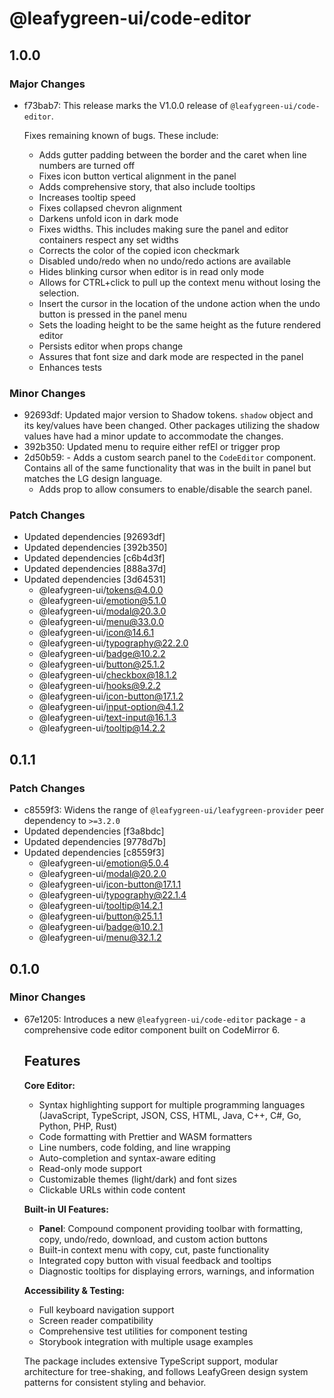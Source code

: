 # @leafygreen-ui/code-editor

## 1.0.0

### Major Changes

- f73bab7: This release marks the V1.0.0 release of `@leafygreen-ui/code-editor`.

  Fixes remaining known of bugs. These include:

  - Adds gutter padding between the border and the caret when line numbers are turned off
  - Fixes icon button vertical alignment in the panel
  - Adds comprehensive story, that also include tooltips
  - Increases tooltip speed
  - Fixes collapsed chevron alignment
  - Darkens unfold icon in dark mode
  - Fixes widths. This includes making sure the panel and editor containers respect any set widths
  - Corrects the color of the copied icon checkmark
  - Disabled undo/redo when no undo/redo actions are available
  - Hides blinking cursor when editor is in read only mode
  - Allows for CTRL+click to pull up the context menu without losing the selection.
  - Insert the cursor in the location of the undone action when the undo button is pressed in the panel menu
  - Sets the loading height to be the same height as the future rendered editor
  - Persists editor when props change
  - Assures that font size and dark mode are respected in the panel
  - Enhances tests

### Minor Changes

- 92693df: Updated major version to Shadow tokens. `shadow` object and its key/values have been changed. Other packages utilizing the shadow values have had a minor update to accommodate the changes.
- 392b350: Updated menu to require either refEl or trigger prop
- 2d50b59: - Adds a custom search panel to the `CodeEditor` component. Contains all of the same functionality that was in the built in panel but matches the LG design language.
  - Adds prop to allow consumers to enable/disable the search panel.

### Patch Changes

- Updated dependencies [92693df]
- Updated dependencies [392b350]
- Updated dependencies [c6b4d3f]
- Updated dependencies [888a37d]
- Updated dependencies [3d64531]
  - @leafygreen-ui/tokens@4.0.0
  - @leafygreen-ui/emotion@5.1.0
  - @leafygreen-ui/modal@20.3.0
  - @leafygreen-ui/menu@33.0.0
  - @leafygreen-ui/icon@14.6.1
  - @leafygreen-ui/typography@22.2.0
  - @leafygreen-ui/badge@10.2.2
  - @leafygreen-ui/button@25.1.2
  - @leafygreen-ui/checkbox@18.1.2
  - @leafygreen-ui/hooks@9.2.2
  - @leafygreen-ui/icon-button@17.1.2
  - @leafygreen-ui/input-option@4.1.2
  - @leafygreen-ui/text-input@16.1.3
  - @leafygreen-ui/tooltip@14.2.2

## 0.1.1

### Patch Changes

- c8559f3: Widens the range of `@leafygreen-ui/leafygreen-provider` peer dependency to `>=3.2.0`
- Updated dependencies [f3a8bdc]
- Updated dependencies [9778d7b]
- Updated dependencies [c8559f3]
  - @leafygreen-ui/emotion@5.0.4
  - @leafygreen-ui/modal@20.2.0
  - @leafygreen-ui/icon-button@17.1.1
  - @leafygreen-ui/typography@22.1.4
  - @leafygreen-ui/tooltip@14.2.1
  - @leafygreen-ui/button@25.1.1
  - @leafygreen-ui/badge@10.2.1
  - @leafygreen-ui/menu@32.1.2

## 0.1.0

### Minor Changes

- 67e1205: Introduces a new `@leafygreen-ui/code-editor` package - a comprehensive code editor component built on CodeMirror 6.

  ## Features

  **Core Editor:**

  - Syntax highlighting support for multiple programming languages (JavaScript, TypeScript, JSON, CSS, HTML, Java, C++, C#, Go, Python, PHP, Rust)
  - Code formatting with Prettier and WASM formatters
  - Line numbers, code folding, and line wrapping
  - Auto-completion and syntax-aware editing
  - Read-only mode support
  - Customizable themes (light/dark) and font sizes
  - Clickable URLs within code content

  **Built-in UI Features:**

  - **Panel**: Compound component providing toolbar with formatting, copy, undo/redo, download, and custom action buttons
  - Built-in context menu with copy, cut, paste functionality
  - Integrated copy button with visual feedback and tooltips
  - Diagnostic tooltips for displaying errors, warnings, and information

  **Accessibility & Testing:**

  - Full keyboard navigation support
  - Screen reader compatibility
  - Comprehensive test utilities for component testing
  - Storybook integration with multiple usage examples

  The package includes extensive TypeScript support, modular architecture for tree-shaking, and follows LeafyGreen design system patterns for consistent styling and behavior.
